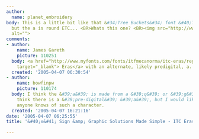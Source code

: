 ```yaml
---
author:
  name: planet_embroidery
body: This is a little bit like that &#34;Tree Buckets&#34; font &#40;Trebuchet MS&#41;
  but the a is round ETC... <BR>Whats this one? <BR><img src="http://www.typophile.com/forums/messages/83/69060.jpg"
  alt="">
comments:
- author:
    name: James Gareth
    picture: 110251
  body: <a href="http://www.myfonts.com/fonts/itfmecanorma/itc-eras/regular/testdrive.html?s=Sign+%26+Graphic+Solutions&amp;p=60"
    target="_blank"> Eras</a> with an alternate, likely predigital, a.
  created: '2005-04-07 06:30:54'
- author:
    name: bowfinpw
    picture: 110174
  body: I think the &#39;a&#39; is made from a &#39;q&#39; or &#39;g&#39; -- I don&#39;t
    think there is a &#39;pre-digital&#39; &#39;a&#39;, but I would like to know if
    anyone knows of such a character.
  created: '2005-04-07 16:21:16'
date: '2005-04-07 06:25:55'
title: '&#40;x&#41; Sign &amp; Graphic Solutions Made Simple - ITC Eras {James}'

---
```

